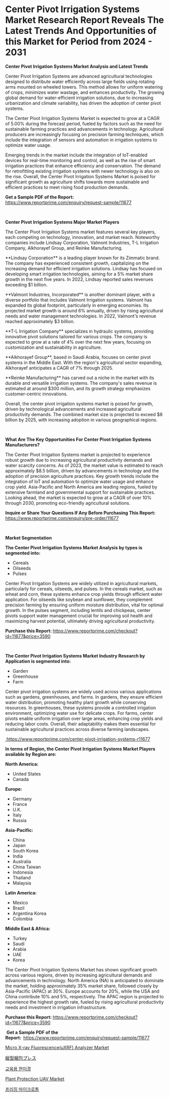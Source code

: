 <p><h1>Center Pivot Irrigation Systems Market Research Report Reveals The Latest Trends And Opportunities of this Market for Period from 2024 - 2031</h1></p><p><strong>Center Pivot Irrigation Systems Market Analysis and Latest Trends</strong></p>
<p><p>Center Pivot Irrigation Systems are advanced agricultural technologies designed to distribute water efficiently across large fields using rotating arms mounted on wheeled towers. This method allows for uniform watering of crops, minimizes water wastage, and enhances productivity. The growing global demand for water-efficient irrigation solutions, due to increasing urbanization and climate variability, has driven the adoption of center pivot systems.</p><p>The Center Pivot Irrigation Systems Market is expected to grow at a CAGR of 5.00% during the forecast period, fueled by factors such as the need for sustainable farming practices and advancements in technology. Agricultural producers are increasingly focusing on precision farming techniques, which include the integration of sensors and automation in irrigation systems to optimize water usage.</p><p>Emerging trends in the market include the integration of IoT-enabled devices for real-time monitoring and control, as well as the rise of smart irrigation practices that enhance efficiency and conservation. The demand for retrofitting existing irrigation systems with newer technology is also on the rise. Overall, the Center Pivot Irrigation Systems Market is poised for significant growth as agriculture shifts towards more sustainable and efficient practices to meet rising food production demands.</p></p>
<p><strong>Get a Sample PDF of the Report:&nbsp;</strong> <a href="https://www.reportprime.com/enquiry/request-sample/11677">https://www.reportprime.com/enquiry/request-sample/11677</a></p>
<p>&nbsp;</p>
<p><strong>Center Pivot Irrigation Systems Major Market Players</strong></p>
<p><p>The Center Pivot Irrigation Systems market features several key players, each competing on technology, innovation, and market reach. Noteworthy companies include Lindsay Corporation, Valmont Industries, T-L Irrigation Company, Alkhorayef Group, and Reinke Manufacturing.</p><p>**Lindsay Corporation** is a leading player known for its Zimmatic brand. The company has experienced consistent growth, capitalizing on the increasing demand for efficient irrigation solutions. Lindsay has focused on developing smart irrigation technologies, aiming for a 5% market share growth in the next five years. In 2022, Lindsay reported sales revenues exceeding $1 billion.</p><p>**Valmont Industries, Incorporated** is another dominant player, with a diverse portfolio that includes Valmont Irrigation systems. Valmont has expanded its global footprint, particularly in emerging economies. Its projected market growth is around 6% annually, driven by rising agricultural needs and water management technologies. In 2022, Valmont's revenue reached approximately $3 billion.</p><p>**T-L Irrigation Company** specializes in hydraulic systems, providing innovative pivot solutions tailored for various crops. The company is expected to grow at a rate of 4% over the next few years, focusing on customization and sustainability in agriculture.</p><p>**Alkhorayef Group**, based in Saudi Arabia, focuses on center pivot systems in the Middle East. With the region's agricultural sector expanding, Alkhorayef anticipates a CAGR of 7% through 2025.</p><p>**Reinke Manufacturing** has carved out a niche in the market with its durable and versatile irrigation systems. The company's sales revenue is estimated at around $300 million, and its growth strategy emphasizes customer-centric innovations.</p><p>Overall, the center pivot irrigation systems market is poised for growth, driven by technological advancements and increased agricultural productivity demands. The combined market size is projected to exceed $8 billion by 2025, with increasing adoption in various geographical regions.</p></p>
<p>&nbsp;</p>
<p><strong>What Are The Key Opportunities For Center Pivot Irrigation Systems Manufacturers?</strong></p>
<p><p>The Center Pivot Irrigation Systems market is projected to experience robust growth due to increasing agricultural productivity demands and water scarcity concerns. As of 2023, the market value is estimated to reach approximately $8.5 billion, driven by advancements in technology and the adoption of precision agriculture practices. Key growth trends include the integration of IoT and automation to optimize water usage and enhance crop yield. Asia-Pacific and North America are leading regions, fueled by extensive farmland and governmental support for sustainable practices. Looking ahead, the market is expected to grow at a CAGR of over 10% through 2030, promoting eco-friendly agricultural solutions.</p></p>
<p><strong>Inquire or Share Your Questions If Any Before Purchasing This Report:</strong> <a href="https://www.reportprime.com/enquiry/pre-order/11677">https://www.reportprime.com/enquiry/pre-order/11677</a></p>
<p>&nbsp;</p>
<p><strong>Market Segmentation</strong></p>
<p><strong>The Center Pivot Irrigation Systems Market Analysis by types is segmented into:</strong></p>
<p><ul><li>Cereals</li><li>Oilseeds</li><li>Pulses</li></ul></p>
<p><p>Center Pivot Irrigation Systems are widely utilized in agricultural markets, particularly for cereals, oilseeds, and pulses. In the cereals market, such as wheat and corn, these systems enhance crop yields through efficient water application. For oilseeds like soybean and sunflower, they complement precision farming by ensuring uniform moisture distribution, vital for optimal growth. In the pulses segment, including lentils and chickpeas, center pivots support water management crucial for improving soil health and maximizing harvest potential, ultimately driving agricultural productivity.</p></p>
<p><strong>Purchase this Report:&nbsp;</strong><a href="https://www.reportprime.com/checkout?id=11677&price=3590">https://www.reportprime.com/checkout?id=11677&price=3590</a></p>
<p>&nbsp;</p>
<p><strong>The Center Pivot Irrigation Systems Market Industry Research by Application is segmented into:</strong></p>
<p><ul><li>Garden</li><li>Greenhouse</li><li>Farm</li></ul></p>
<p><p>Center pivot irrigation systems are widely used across various applications such as gardens, greenhouses, and farms. In gardens, they ensure efficient water distribution, promoting healthy plant growth while conserving resources. In greenhouses, these systems provide a controlled irrigation environment, optimizing water use for delicate crops. For farms, center pivots enable uniform irrigation over large areas, enhancing crop yields and reducing labor costs. Overall, their adaptability makes them essential for sustainable agricultural practices across diverse farming landscapes.</p></p>
<p><a href="https://www.reportprime.com/center-pivot-irrigation-systems-r11677">&nbsp;https://www.reportprime.com/center-pivot-irrigation-systems-r11677</a></p>
<p><strong>In terms of Region, the Center Pivot Irrigation Systems Market Players available by Region are:</strong></p>
<p>
    <p> <strong> North America: </strong>
        <ul>
            <li>United States</li>
            <li>Canada</li>
        </ul>
        </p> 
    <p> <strong> Europe: </strong>
        <ul>
            <li>Germany</li>
            <li>France</li>
            <li>U.K.</li>
            <li>Italy</li>
            <li>Russia</li>
        </ul>
        </p> 
    <p> <strong> Asia-Pacific: </strong>
        <ul>
            <li>China</li>
            <li>Japan</li>
            <li>South Korea</li>
            <li>India</li>
            <li>Australia</li>
            <li>China Taiwan</li>
            <li>Indonesia</li>
            <li>Thailand</li>
            <li>Malaysia</li>
        </ul>
        </p> 
    <p> <strong> Latin America: </strong>
        <ul>
            <li>Mexico</li>
            <li>Brazil</li>
            <li>Argentina Korea</li>
            <li>Colombia</li>
        </ul>
        </p> 
    <p> <strong> Middle East & Africa: </strong>
        <ul>
            <li>Turkey</li>
            <li>Saudi</li>
            <li>Arabia</li>
            <li>UAE</li>
            <li>Korea</li>
        </ul>
    </p>
    </p>
<p><p>The Center Pivot Irrigation Systems Market has shown significant growth across various regions, driven by increasing agricultural demands and advancements in technology. North America (NA) is anticipated to dominate the market, holding approximately 35% market share, followed closely by Asia-Pacific (APAC) at 30%. Europe accounts for 20%, while the USA and China contribute 10% and 5%, respectively. The APAC region is projected to experience the highest growth rate, fueled by rising agricultural productivity needs and investment in irrigation infrastructure.</p></p>
<p><strong>Purchase this Report: </strong><a href="https://www.reportprime.com/checkout?id=11677&price=3590">https://www.reportprime.com/checkout?id=11677&price=3590</a></p>
<p>&nbsp;<strong>Get a Sample PDF of the Report:&nbsp;&nbsp;</strong><a href="https://www.reportprime.com/enquiry/request-sample/11677">https://www.reportprime.com/enquiry/request-sample/11677</a></p>
<p><strong></strong></p>
<p><p><a href="https://issuu.com/reportprime-2/docs/micro-x-ray-fluorescencemxrf-analyz_6800a737e9bc55">Micro X-ray Fluorescence(μXRF) Analyzer Market</a></p><p><a href="https://medium.com/@edmondg3yrtreenfelder8956/%E7%B8%A6%E5%9E%8B%E3%83%90%E3%82%A4%E3%83%AA%E3%83%B3%E3%82%B0%E3%83%97%E3%83%AC%E3%82%B9%E5%B8%82%E5%A0%B4%E3%81%AE%E8%A6%8F%E6%A8%A1%E3%81%AFcagr-13-5-%E3%81%A7%E6%88%90%E9%95%B7%E3%81%97%E3%81%A6%E3%81%8A%E3%82%8A-%E3%81%93%E3%81%AE%E3%83%AC%E3%83%9D%E3%83%BC%E3%83%88%E3%81%A7%E3%81%AF%E7%A8%AE%E9%A1%9E-%E7%94%A8%E9%80%94-%E6%88%90%E9%95%B7-%E4%BA%88%E6%B8%AC-2024%E5%B9%B4-2031%E5%B9%B4-%E3%81%AB%E3%82%88%E3%82%8B%E5%88%86%E6%9E%90%E3%82%92%E3%82%AB%E3%83%90%E3%83%BC%E3%81%97%E3%81%A6%E3%81%84%E3%81%BE%E3%81%99-6e3fed2516e7">縦型梱包プレス</a></p><p><a href="https://medium.com/@macking460/%EA%B5%90%EC%9C%A1%EC%9A%A9-%ED%98%84%EB%AF%B8%EA%B2%BD-%EC%8B%9C%EC%9E%A5-%EB%8F%99%ED%96%A5-%EB%B0%8F-%EC%8B%9C%EC%9E%A5-%EC%84%B1%EC%9E%A5-%EC%A0%84%EB%A7%9D-2024-2031-6a7a7edf6f86">교육용 현미경</a></p><p><a href="https://medium.com/@lucas.russell0876/plant-protection-uav-market-size-is-growing-at-cagr-of-12-7-4e0c93627b95">Plant Protection UAV Market</a></p><p><a href="https://medium.com/@macking460/%EB%83%89%EB%8F%99-%EB%AF%B8%EC%84%B8%EB%8B%A8%EB%A9%B4%EA%B8%B0-%EC%8B%9C%EC%9E%A5-%EC%97%AD%ED%95%99-%ED%83%90%EC%83%89-2024%EB%85%84%EB%B6%80%ED%84%B0-2031%EB%85%84%EA%B9%8C%EC%A7%80%EC%9D%98-%EC%88%98%EC%9D%B5-%EB%B6%84%EC%84%9D-%EB%B0%8F-%EC%84%B1%EC%9E%A5-%EC%A0%84%EB%A7%9D-8beb4a755326">프리징 마이크로톰</a></p></p>